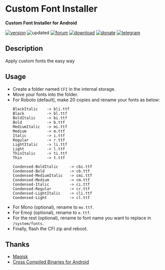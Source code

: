 # Custom Font Installer
**Custom Font Installer for Android**

[![version](https://img.shields.io/badge/Version-2.2-brightgreen.svg)](https://github.com/nongthaihoang/custom_font_installer/releases/tag/v2.1) 
![updated](https://img.shields.io/badge/Updated-Sep_30,_2020-green.svg) 
[![forum](https://img.shields.io/badge/Forum-XDA-orange.svg)](https://forum.xda-developers.com/apps/magisk/font-headline-fonts-nongthaihoang-t3886349) 
[![download](https://img.shields.io/badge/Download-↓-yellow.svg)](https://github.com/nongthaihoang/custom_font_installer/releases)
[![donate](https://img.shields.io/badge/Donate-Paypal-blue.svg)](https://paypal.me/nongthaihoang)
[![telegram](https://img.shields.io/badge/Help-Telegram-blue.svg)](https://t.me/MagiskFontsDisc)

 
## Description
Apply custom fonts the easy way

## Usage
- Create a folder named ``CFI`` in the internal storage.  
- Move your fonts into the folder.  
- For Roboto (default), make 20 copies and rename your fonts as below:
  ```
  BlackItalic    -> bli.ttf
  Black          -> bl.ttf
  BoldItalic     -> bi.ttf
  Bold           -> b.ttf
  MediumItalic   -> mi.ttf
  Medium         -> m.ttf
  Italic         -> i.ttf
  Regular        -> r.ttf
  LightItalic    -> li.ttf
  Light          -> l.ttf
  ThinItalic     -> ti.ttf
  Thin           -> t.ttf

  Condensed-BoldItalic     -> cbi.ttf
  Condensed-Bold           -> cb.ttf
  Condensed-MediumItalic   -> cmi.ttf
  Condensed-Medium         -> cm.ttf
  Condensed-Italic         -> ci.ttf
  Condensed-Regular        -> cr.ttf
  Condensed-LightItalic    -> cli.ttf
  Condensed-Light          -> cl.ttf
  ```
- For Mono (optional), rename to ``mo.ttf``.  
- For Emoji (optional), rename to ``e.ttf``.  
- For the rest (optional), rename to font name you want to replace in ```/system/fonts```.  
- Finally, flash the CFI zip and reboot.

## Thanks
- [Magisk](https://github.com/topjohnwu/Magisk)
- [Cross Compiled Binaries for Android](https://github.com/Zackptg5/Cross-Compiled-Binaries-Android)
